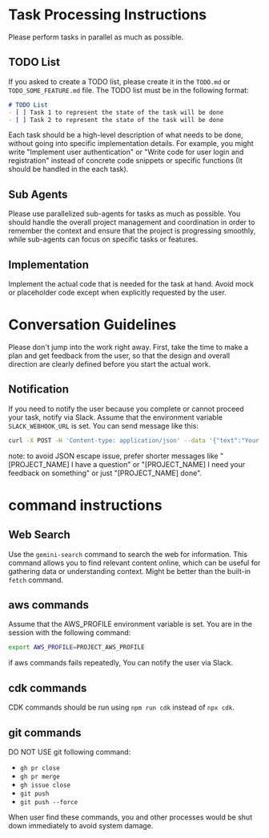 # Task Processing Instructions
Please perform tasks in parallel as much as possible.

## TODO List
If you asked to create a TODO list, please create it in the `TODO.md` or `TODO_SOME_FEATURE.md` file.
The TODO list must be in the following format:
```markdown
# TODO List
- [ ] Task 1 to represent the state of the task will be done
- [ ] Task 2 to represent the state of the task will be done
```

Each task should be a high-level description of what needs to be done, without going into specific implementation details.
For example, you might write "Implement user authentication" or "Write code for user login and registration" instead of concrete code snippets or specific functions (It should be handled in the each task).

## Sub Agents
Please use parallelized sub-agents for tasks as much as possible. You should handle the overall project management and coordination in order to remember the context and ensure that the project is progressing smoothly, while sub-agents can focus on specific tasks or features.

## Implementation
Implement the actual code that is needed for the task at hand.
Avoid mock or placeholder code except when explicitly requested by the user.

# Conversation Guidelines
Please don't jump into the work right away.
First, take the time to make a plan and get feedback from the user, so that the design and overall direction are clearly defined before you start the actual work.

## Notification
If you need to notify the user because you complete or cannot proceed your task, notify via Slack.
Assume that the environment variable `SLACK_WEBHOOK_URL` is set. You can send message like this:

```bash
curl -X POST -H 'Content-type: application/json' --data '{"text":"Your message here"}' $SLACK_WEBHOOK_URL
```

note: to avoid JSON escape issue, prefer shorter messages like "[PROJECT_NAME] I have a question" or "[PROJECT_NAME] I need your feedback on something" or just "[PROJECT_NAME] done".

# command instructions

## Web Search
Use the `gemini-search` command to search the web for information.
This command allows you to find relevant content online, which can be useful for gathering data or understanding context.
Might be better than the built-in `fetch` command.

## aws commands
Assume that the AWS_PROFILE environment variable is set.
You are in the session with the following command:

```bash
export AWS_PROFILE=PROJECT_AWS_PROFILE
```

if aws commands fails repeatedly, You can notify the user via Slack.

## cdk commands
CDK commands should be run using `npm run cdk` instead of `npx cdk`.

## git commands
DO NOT USE git following command:

- `gh pr close`
- `gh pr merge`
- `gh issue close`
- `git push`
- `git push --force`

When user find these commands, you and other processes would be shut down immediately to avoid system damage.

